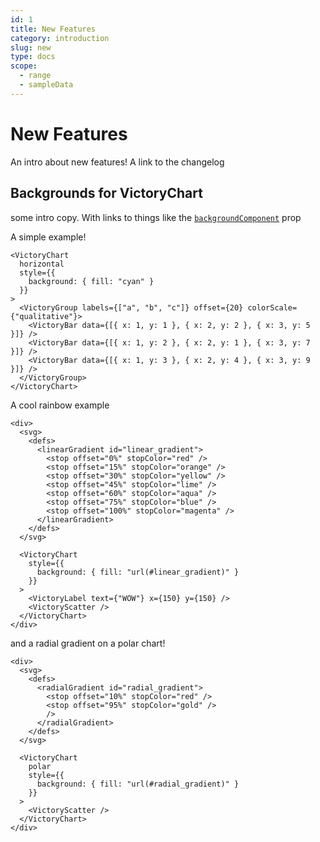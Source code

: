 ```yaml
---
id: 1
title: New Features
category: introduction
slug: new
type: docs
scope:
  - range
  - sampleData
---
```


# New Features

An intro about new features! A link to the changelog

## Backgrounds for VictoryChart

some intro copy. With links to things like the [`backgroundComponent`](/docs/victory-chart#backgroundcomponent) prop

A simple example!

```playground
<VictoryChart
  horizontal
  style={{
    background: { fill: "cyan" }
  }}
>
  <VictoryGroup labels={["a", "b", "c"]} offset={20} colorScale={"qualitative"}>
    <VictoryBar data={[{ x: 1, y: 1 }, { x: 2, y: 2 }, { x: 3, y: 5 }]} />
    <VictoryBar data={[{ x: 1, y: 2 }, { x: 2, y: 1 }, { x: 3, y: 7 }]} />
    <VictoryBar data={[{ x: 1, y: 3 }, { x: 2, y: 4 }, { x: 3, y: 9 }]} />
  </VictoryGroup>
</VictoryChart>
```

A cool rainbow example

```playground
<div>
  <svg>
    <defs>
      <linearGradient id="linear_gradient">
        <stop offset="0%" stopColor="red" />
        <stop offset="15%" stopColor="orange" />
        <stop offset="30%" stopColor="yellow" />
        <stop offset="45%" stopColor="lime" />
        <stop offset="60%" stopColor="aqua" />
        <stop offset="75%" stopColor="blue" />
        <stop offset="100%" stopColor="magenta" />
      </linearGradient>
    </defs>
  </svg>

  <VictoryChart
    style={{
      background: { fill: "url(#linear_gradient)" }
    }}
  >
    <VictoryLabel text={"WOW"} x={150} y={150} />
    <VictoryScatter />
  </VictoryChart>
</div>
```

and a radial gradient on a polar chart!

```playground
<div>
  <svg>
    <defs>
      <radialGradient id="radial_gradient">
        <stop offset="10%" stopColor="red" />
        <stop offset="95%" stopColor="gold" />
        />
      </radialGradient>
    </defs>
  </svg>

  <VictoryChart
    polar
    style={{
      background: { fill: "url(#radial_gradient)" }
    }}
  >
    <VictoryScatter />
  </VictoryChart>
</div>
```
